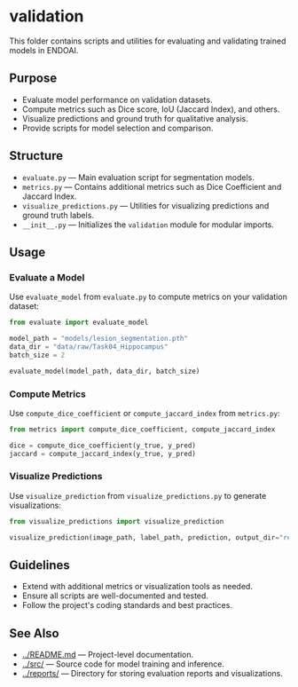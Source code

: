 # validation

This folder contains scripts and utilities for evaluating and validating trained models in ENDOAI.

## Purpose

- Evaluate model performance on validation datasets.
- Compute metrics such as Dice score, IoU (Jaccard Index), and others.
- Visualize predictions and ground truth for qualitative analysis.
- Provide scripts for model selection and comparison.

## Structure

- `evaluate.py` — Main evaluation script for segmentation models.
- `metrics.py` — Contains additional metrics such as Dice Coefficient and Jaccard Index.
- `visualize_predictions.py` — Utilities for visualizing predictions and ground truth labels.
- `__init__.py` — Initializes the `validation` module for modular imports.

## Usage

### Evaluate a Model
Use `evaluate_model` from `evaluate.py` to compute metrics on your validation dataset:
```python
from evaluate import evaluate_model

model_path = "models/lesion_segmentation.pth"
data_dir = "data/raw/Task04_Hippocampus"
batch_size = 2

evaluate_model(model_path, data_dir, batch_size)
```

### Compute Metrics
Use `compute_dice_coefficient` or `compute_jaccard_index` from `metrics.py`:
```python
from metrics import compute_dice_coefficient, compute_jaccard_index

dice = compute_dice_coefficient(y_true, y_pred)
jaccard = compute_jaccard_index(y_true, y_pred)
```

### Visualize Predictions
Use `visualize_prediction` from `visualize_predictions.py` to generate visualizations:
```python
from visualize_predictions import visualize_prediction

visualize_prediction(image_path, label_path, prediction, output_dir="reports/visualizations")
```

## Guidelines

- Extend with additional metrics or visualization tools as needed.
- Ensure all scripts are well-documented and tested.
- Follow the project's coding standards and best practices.

## See Also

- [../README.md](../README.md) — Project-level documentation.
- [../src/](../src/) — Source code for model training and inference.
- [../reports/](../reports/) — Directory for storing evaluation reports and visualizations.
